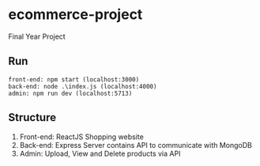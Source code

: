 # ecommerce-project
 Final Year Project

## Run 
```
front-end: npm start (localhost:3000)
back-end: node .\index.js (localhost:4000)
admin: npm run dev (localhost:5713)
```
## Structure
1. Front-end: ReactJS Shopping website
2. Back-end: Express Server contains API to communicate with MongoDB
3. Admin: Upload, View and Delete products via API

